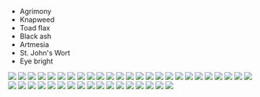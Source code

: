 - Agrimony 
- Knapweed
- Toad flax
- Black ash
- Artmesia 
- St. John's Wort
- Eye bright 

![](IMG_3278.jpg)
![](IMG_3279.jpg)
![](IMG_3280.jpg)
![](IMG_3281.jpg)
![](IMG_3282.jpg)
![](IMG_3283.jpg)
![](IMG_3284.jpg)
![](IMG_3285.jpg)
![](IMG_3287.jpg)
![](IMG_3288.jpg)
![](IMG_3289.jpg)
![](IMG_3290.jpg)
![](IMG_3291.jpg)
![](IMG_3292.jpg)
![](IMG_3293.jpg)
![](IMG_3294.jpg)
![](IMG_3295.jpg)
![](IMG_3296.jpg)
![](IMG_3298.jpg)
![](IMG_3299.jpg)
![](IMG_3300.jpg)
![](IMG_3301.jpg)
![](IMG_3303.jpg)
![](IMG_3304.jpg)
![](IMG_3305.jpg)
![](IMG_3306.jpg)
![](IMG_3307.jpg)
![](IMG_3308.jpg)
![](IMG_3309.jpg)
![](IMG_3310.jpg)
![](IMG_3311.jpg)
![](IMG_3312.jpg)
![](IMG_3313.jpg)
![](IMG_3314.jpg)
![](IMG_3315.jpg)
![](IMG_3316.jpg)
![](IMG_3317.jpg)
![](IMG_3318.jpg)
![](IMG_3319.jpg)
![](IMG_3320.jpg)
![](IMG_3321.jpg)
![](IMG_3322.jpg)

